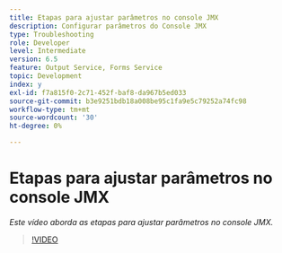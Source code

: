 ```yaml
---
title: Etapas para ajustar parâmetros no console JMX
description: Configurar parâmetros do Console JMX
type: Troubleshooting
role: Developer
level: Intermediate
version: 6.5
feature: Output Service, Forms Service
topic: Development
index: y
exl-id: f7a815f0-2c71-452f-baf8-da967b5ed033
source-git-commit: b3e9251bdb18a008be95c1fa9e5c79252a74fc98
workflow-type: tm+mt
source-wordcount: '30'
ht-degree: 0%

---
```



# Etapas para ajustar parâmetros no console JMX

*Este vídeo aborda as etapas para ajustar parâmetros no console JMX.*

>[!VIDEO](https://video.tv.adobe.com/v/335554?quality=12&learn=on)
